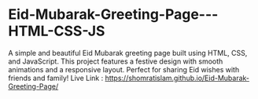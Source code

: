 # Eid-Mubarak-Greeting-Page---HTML-CSS-JS
A simple and beautiful Eid Mubarak greeting page built using HTML, CSS, and JavaScript. This project features a festive design with smooth animations and a responsive layout. Perfect for sharing Eid wishes with friends and family!
Live Link : https://shomratislam.github.io/Eid-Mubarak-Greeting-Page/
